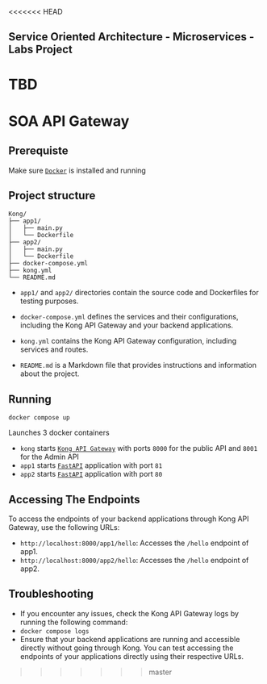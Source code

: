 <<<<<<< HEAD
## Service Oriented Architecture - Microservices - Labs Project

TBD
=======
# SOA API Gateway


## Prerequiste

Make sure [`Docker`]([http](https://www.docker.com/)) is installed and running

## Project structure
```
Kong/
├── app1/
│   ├── main.py
│   └── Dockerfile
├── app2/
│   ├── main.py
│   └── Dockerfile
├── docker-compose.yml
├── kong.yml
└── README.md
```
* `app1/` and `app2/` directories contain the source code and Dockerfiles for testing purposes.

* `docker-compose.yml` defines the services and their configurations, including the Kong API Gateway and your backend applications.

* `kong.yml` contains the Kong API Gateway configuration, including services and routes.

* `README.md` is a Markdown file that provides instructions and information about the project.

## Running

`docker compose up`

Launches 3 docker containers
* `kong` starts [`Kong API Gateway`](https://konghq.com/) with ports `8000` for the public API and `8001` for the Admin API
* `app1` starts [`FastAPI`](https://fastapi.tiangolo.com/) application with port `81`
* `app2` starts [`FastAPI`](https://fastapi.tiangolo.com/) application with port `80`

## Accessing The Endpoints

To access the endpoints of your backend applications through Kong API Gateway, use the following URLs:

* `http://localhost:8000/app1/hello`: Accesses the `/hello` endpoint of app1.
* `http://localhost:8000/app2/hello`: Accesses the `/hello` endpoint of app2.

## Troubleshooting

* If you encounter any issues, check the Kong API Gateway logs by running the following command:
* `docker compose logs`
* Ensure that your backend applications are running and accessible directly without going through Kong. You can test accessing the endpoints of your applications directly using their respective URLs.

>>>>>>> master
